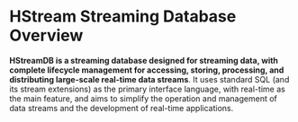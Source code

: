 # HStream Streaming Database Overview

**HStreamDB is a streaming database designed for streaming data, with complete lifecycle management for accessing, storing, processing, and distributing large-scale real-time data streams**.
It uses standard SQL (and its stream extensions) as the primary interface language,
with real-time as the main feature,
and aims to simplify the operation and management of data streams and the development of real-time applications.
